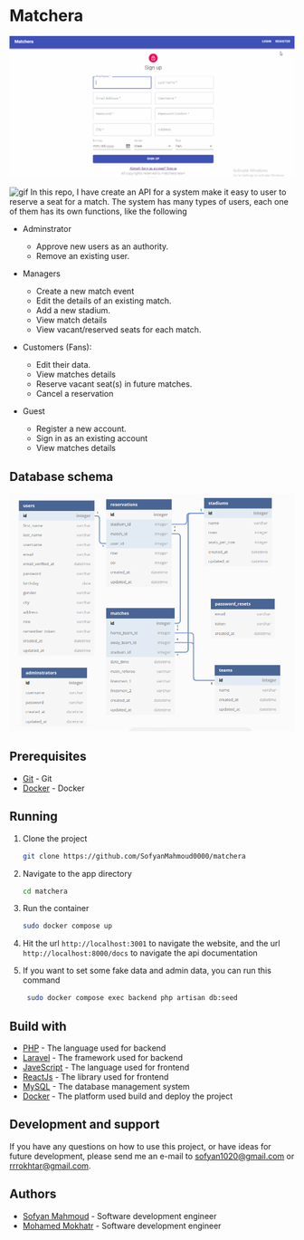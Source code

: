 Matchera
=============
![gif](https://github.com/sofyanmahmoud0000/matchera/blob/master/backend/public/ReadmeImages/firstGif.gif)

![gif](https://github.com/sofyanmahmoud0000/matchera/blob/master/backend/public/ReadmeImages/secondGif.gif)
In this repo, I have create an API for a system make it easy to user to reserve a seat for a match.
The system has many types of users, each one of them has its own functions, like the following

* Adminstrator
    * Approve new users as an authority.
    * Remove an existing user.

* Managers
    * Create a new match event
    * Edit the details of an existing match.
    * Add a new stadium.
    * View match details
    * View vacant/reserved seats for each match.

* Customers (Fans):
    * Edit their data.
    * View matches details
    * Reserve vacant seat(s) in future matches.
    * Cancel a reservation

* Guest
    * Register a new account.
    * Sign in as an existing account
    * View matches details

## Database schema

![Database schema](https://github.com/sofyanmahmoud0000/matchera/blob/master/backend/public/ReadmeImages/schema.png)

## Prerequisites
* [Git](https://github.com/) - Git 
* [Docker](https://www.docker.com/) - Docker 

## Running
1. Clone the project
    ```bash
    git clone https://github.com/SofyanMahmoud0000/matchera
    ```
2. Navigate to the app directory
    ```bash
    cd matchera
    ```
3. Run the container
    ```bash
    sudo docker compose up
    ```

4. Hit the url `http://localhost:3001` to navigate the website, and the url `http://localhost:8000/docs` to navigate the api documentation

5. If you want to set some fake data and admin data, you can run this command
   ```bash
    sudo docker compose exec backend php artisan db:seed
   ```

## Build with 
* [PHP](https://www.php.net/) - The language used for backend
* [Laravel](https://laravel.com/) - The framework used for backend
* [JaveScript](https://www.javascript.com/) - The language used for frontend
* [ReactJs](https://react.dev/) - The library used for frontend
* [MySQL](https://dev.mysql.com/doc/refman/8.0/en/what-is-mysql.html) - The database management system
* [Docker](https://www.docker.com/) - The platform used build and deploy the project 

## Development and support 
If you have any questions on how to use this project, or have ideas for future development, 
please send me an e-mail to sofyan1020@gmail.com or rrrokhtar@gmail.com.


## Authors
* [Sofyan Mahmoud](https://github.com/sofyanmahmoud0000) - Software development engineer
* [Mohamed Mokhatr](https://github.com/rrrokhtar) - Software development engineer
